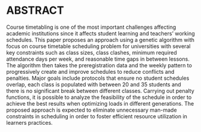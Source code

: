 # ABSTRACT
Course timetabling is one of the most important challenges affecting academic institutions
since it affects student learning and teachers’ working schedules. This paper proposes an
approach using a genetic algorithm with focus on course timetable scheduling problem for
universities with several key constraints such as class sizes, class clashes, minimum required
attendance days per week, and reasonable time gaps in between lessons. The algorithm then
takes the preregistration data and the weekly pattern to progressively create and improve
schedules to reduce conflicts and penalties. Major goals include protocols that ensure no
student schedules overlap, each class is populated with between 20 and 35 students and there
is no significant break between different classes. Carrying out penalty functions, it is possible
to analyze the feasibility of the schedule in order to achieve the best results when optimizing
loads in different generations. The proposed approach is expected to eliminate unnecessary
man-made constraints in scheduling in order to foster efficient resource utilization in learners
practices.
